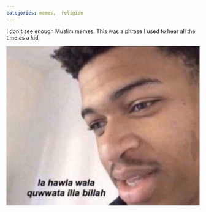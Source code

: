 ```yaml
---
categories: memes,  religion
---
```


I don't see enough Muslim memes. This was a phrase I used to hear all the time as a kid:

![quwwata](https://raw.githubusercontent.com/muneer78/muneer78.github.io/master/images/lahawla.jpeg)
 
